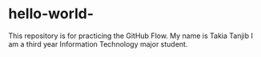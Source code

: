 # hello-world-
This repository is for practicing the GitHub Flow.
My name is Takia Tanjib
I am a third year Information Technology major student. 
